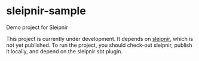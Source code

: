 # sleipnir-sample
Demo project for Sleipnir

This project is currently under development. It depends on [sleipnir](https://github.com/dmitriy-yefremov/sleipnir), which is not yet published. To run the project, you should check-out sleipnir, publish it locally, and depend on the sleipnir sbt plugin.
